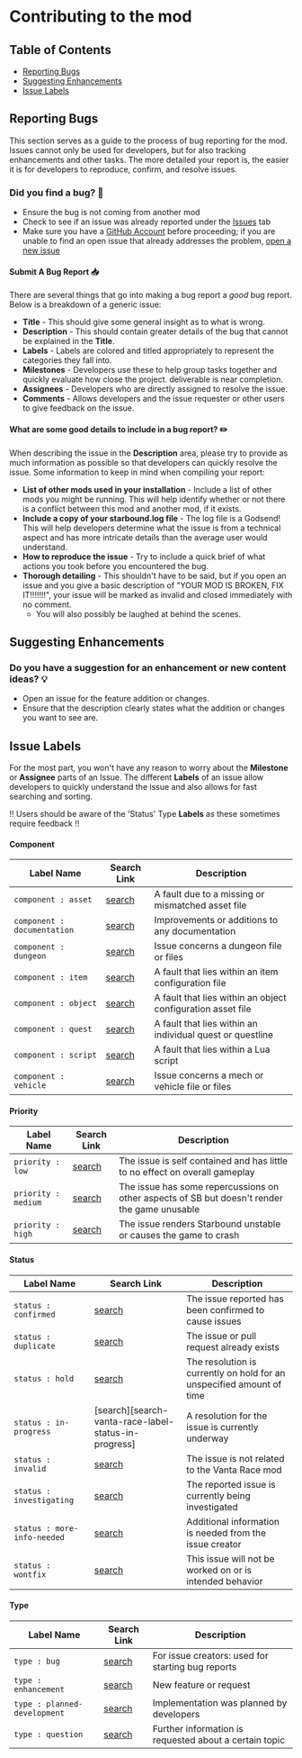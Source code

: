 # Contributing to the mod

## Table of Contents
* [Reporting Bugs](#reporting-bugs)
* [Suggesting Enhancements](#suggesting-enhancements)
* [Issue Labels](#issue-labels)

Reporting Bugs
--------------

This section serves as a guide to the process of bug reporting for the mod. Issues cannot only be used for developers, but for also tracking enhancements and other tasks. The more detailed your report is, the easier it is for developers to reproduce, confirm, and resolve issues.

### Did you find a bug? :bug:

* Ensure the bug is not coming from another mod
* Check to see if an issue was already reported under the [Issues](https://github.com/VantaSB/vanta-race/issues) tab
* Make sure you have a [GitHub Account](https://github.com/signup/free) before proceeding; if you are unable to find an open issue that already addresses the problem, [open a new issue](#submit-a-bug-report)

#### Submit A Bug Report :inbox_tray:

There are several things that go into making a bug report a *good* bug report. Below is a breakdown of a generic issue:

* **Title** - This should give some general insight as to what is wrong.
* **Description** - This should contain greater details of the bug that cannot be explained in the **Title**.
* **Labels** - Labels are colored and titled appropriately to represent the categories they fall into.
* **Milestones** - Developers use these to help group tasks together and quickly evaluate how close the project. deliverable is near completion.
* **Assignees** - Developers who are directly assigned to resolve the issue.
* **Comments** - Allows developers and the issue requester or other users to give feedback on the issue.

#### What are some good details to include in a bug report? :pencil2:

When describing the issue in the **Description** area, please try to provide as much information as possible so that developers can quickly resolve the issue. Some information to keep in mind when compiling your report:

* **List of other mods used in your installation** - Include a list of other mods you might be running. This will help identify whether or not there is a conflict between this mod and another mod, if it exists.
* **Include a copy of your starbound.log file** - The log file is a Godsend! This will help developers determine what the issue is from a technical aspect and has more intricate details than the average user would understand.
* **How to reproduce the issue** - Try to include a quick brief of what actions you took before you encountered the bug.
* **Thorough detailing** - This shouldn't have to be said, but if you open an issue and you give a basic description of "YOUR MOD IS BROKEN, FIX IT!!!!!!!", your issue will be marked as invalid and closed immediately with no comment.
  * You will also possibly be laughed at behind the scenes.

Suggesting Enhancements
-----------------------

### Do you have a suggestion for an enhancement or new content ideas? :bulb:

* Open an issue for the feature addition or changes.
* Ensure that the description clearly states what the addition or changes you want to see are.

Issue Labels
------------

For the most part, you won't have any reason to worry about the **Milestone** or **Assignee** parts of an Issue. The different **Labels** of an issue allow developers to quickly understand the issue and also allows for fast searching and sorting.

:bangbang: Users should be aware of the 'Status' Type **Labels** as these sometimes require feedback :bangbang:

#### Component

| Label Name | Search Link | Description |
| --- | --- | --- |
| `component : asset` | [search][search-vanta-race-label-component-asset] | A fault due to a missing or mismatched asset file |
| `component : documentation` | [search][search-vanta-race-label-component-documentation] | Improvements or additions to any documentation |
| `component : dungeon` | [search][search-vanta-race-label-component-dungeon] | Issue concerns a dungeon file or files |
| `component : item` | [search][search-vanta-race-label-component-item] | A fault that lies within an item configuration file |
| `component : object` | [search][search-vanta-race-label-component-object] | A fault that lies within an object configuration asset file |
| `component : quest` | [search][search-vanta-race-label-component-quest] | A fault that lies within an individual quest or questline |
| `component : script` | [search][search-vanta-race-label-component-script] | A fault that lies within a Lua script |
| `component : vehicle` | [search][search-vanta-race-label-component-vehicle] | Issue concerns a mech or vehicle file or files |

#### Priority
| Label Name | Search Link | Description |
| --- | --- | --- |
| `priority : low` | [search][search-vanta-race-label-priority-low] | The issue is self contained and has little to no effect on overall gameplay |
| `priority : medium` | [search][search-vanta-race-label-priority-medium] | The issue has some repercussions on other aspects of SB but doesn't render the game unusable |
| `priority : high` | [search][search-vanta-race-label-priority-high] | The issue renders Starbound unstable or causes the game to crash |

#### Status

| Label Name | Search Link | Description |
| --- | --- | --- |
| `status : confirmed` | [search][search-vanta-race-label-status-confirmed] | The issue reported has been confirmed to cause issues |
| `status : duplicate` | [search][search-vanta-race-label-status-duplicate] | The issue or pull request already exists |
| `status : hold` | [search][search-vanta-race-label-status-hold] | The resolution is currently on hold for an unspecified amount of time |
| `status : in-progress` | [search][search-vanta-race-label-status-in-progress] | A resolution for the issue is currently underway |
| `status : invalid` | [search][search-vanta-race-label-status-invalid] | The issue is not related to the Vanta Race mod |
| `status : investigating` | [search][search-vanta-race-label-status-investigating] | The reported issue is currently being investigated |
| `status : more-info-needed` | [search][search-vanta-race-label-status-more-info-needed] | Additional information is needed from the issue creator |
| `status : wontfix` | [search][search-vanta-race-label-status-wontfix] | This issue will not be worked on or is intended behavior |

#### Type
| Label Name | Search Link | Description |
| --- | --- | --- |
| `type : bug` | [search][search-vanta-race-label-type-bug] | For issue creators: used for starting bug reports |
| `type : enhancement` | [search][search-vanta-race-label-type-enhancement] | New feature or request |
| `type : planned-development` | [search][search-vanta-race-label-type-planned-development] | Implementation was planned by developers |
| `type : question` | [search][search-vanta-race-label-type-question] | Further information is requested about a certain topic |

[search-vanta-race-label-component-asset]: https://github.com/VantaSB/vanta-race/labels/component%20%3A%20asset
[search-vanta-race-label-component-documentation]: https://github.com/VantaSB/vanta-race/labels/component%20%3A%20documentation
[search-vanta-race-label-component-dungeon]: https://github.com/VantaSB/vanta-race/labels/component%20%3A%20dungeon
[search-vanta-race-label-component-item]: https://github.com/VantaSB/vanta-race/labels/component%20%3A%20item
[search-vanta-race-label-component-object]: https://github.com/VantaSB/vanta-race/labels/component%20%3A%20object
[search-vanta-race-label-component-quest]: https://github.com/VantaSB/vanta-race/labels/component%20%3A%20quest
[search-vanta-race-label-component-script]: https://github.com/VantaSB/vanta-race/labels/component%20%3A%20script
[search-vanta-race-label-component-vehicle]: https://github.com/VantaSB/vanta-race/labels/component%20%3A%20vehicle
[search-vanta-race-label-priority-low]: https://github.com/VantaSB/vanta-race/labels/priority%20%3A%20low
[search-vanta-race-label-priority-medium]: https://github.com/VantaSB/vanta-race/labels/priority%20%3A%20medium
[search-vanta-race-label-priority-high]: https://github.com/VantaSB/vanta-race/labels/priority%20%3A%20high
[search-vanta-race-label-status-confirmed]: https://github.com/VantaSB/vanta-race/labels/status%20%3A%20confirmed
[search-vanta-race-label-status-duplicate]: https://github.com/VantaSB/vanta-race/labels/status%20%3A%20duplicate
[search-vanta-race-label-status-hold]: https://github.com/VantaSB/vanta-race/labels/status%20%3A%20hold
[search-vanta-race-label-status-invalid]: https://github.com/VantaSB/vanta-race/labels/status%20%3A%20invalid
[search-vanta-race-label-status-investigating]: https://github.com/VantaSB/vanta-race/labels/status%20%3A%20investigating
[search-vanta-race-label-status-more-info-needed]: https://github.com/VantaSB/vanta-race/labels/status%20%3A%20more-info-needed
[search-vanta-race-label-status-wontfix]: https://github.com/VantaSB/vanta-race/labels/status%20%3A%20wontfix
[search-vanta-race-label-type-bug]: https://github.com/VantaSB/vanta-race/labels/type%20%3A%20bug
[search-vanta-race-label-type-enhancement]: https://github.com/VantaSB/vanta-race/labels/type%20%3A%20enhancement
[search-vanta-race-label-type-planned-development]: https://github.com/VantaSB/vanta-race/labels/type%20%3A%20planned-development
[search-vanta-race-label-type-question]: https://github.com/VantaSB/vanta-race/labels/type%20%3A%20question
